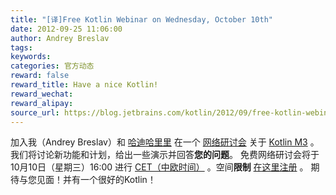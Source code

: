 ```yaml
---
title: "[译]Free Kotlin Webinar on Wednesday, October 10th"
date: 2012-09-25 11:06:00
author: Andrey Breslav
tags:
keywords:
categories: 官方动态
reward: false
reward_title: Have a nice Kotlin!
reward_wechat:
reward_alipay:
source_url: https://blog.jetbrains.com/kotlin/2012/09/free-kotlin-webinar-on-wednesday-october-10th/
---
```


加入我（Andrey Breslav）和 [哈迪哈里里](http://www.jetbrains.com/devnet/academy/experts/Hadi_Hariri.html) 在一个 [网络研讨会](https://www4.gotomeeting.com/register/662905759) 关于 [Kotlin M3](http://blog.jetbrains.com/kotlin/2012/09/kotlin-m3-is-out/) 。我们将讨论新功能和计划，给出一些演示并回答<strong>您的问题</strong>。
免费网络研讨会将于10月10日（星期三）16:00 </strong>进行 [CET（中欧时间）](http://wwp.greenwichmeantime.com/time-zone/europe/european-union/central-european-time/) 。空间<strong>限制</strong> [在这里注册](https://www4.gotomeeting.com/register/662905759) 。
期待与您见面！并有一个很好的Kotlin！
